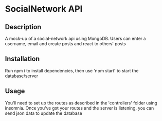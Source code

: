 # SocialNetwork API

## Description
A mock-up of a social-network api using MongoDB. Users can enter a username, email and create posts and react to others' posts

## Installation
Run npm i to install dependencies, then use 'npm start' to start the database/server

## Usage
You'll need to set up the routes as described in the 'controllers' folder using insomnia. Once you've got your routes and the server is listening, you can send json data to update the database


